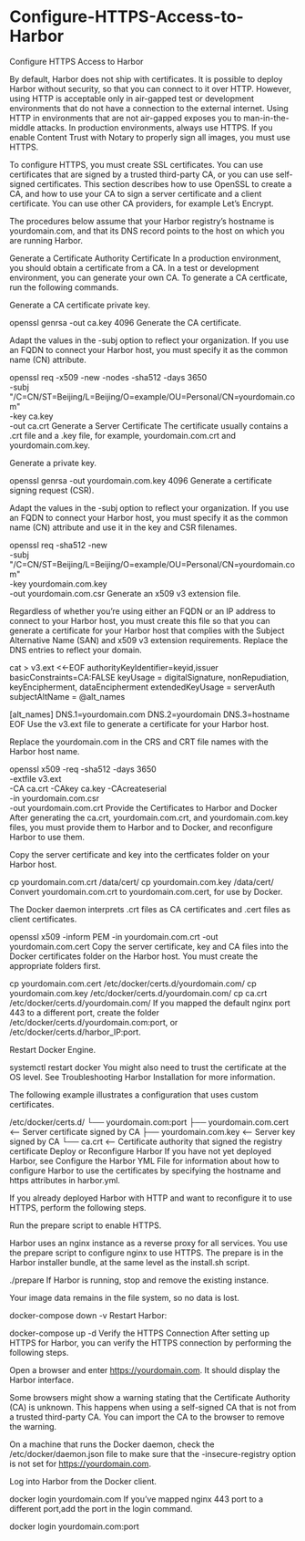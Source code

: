 # Configure-HTTPS-Access-to-Harbor
Configure HTTPS Access to Harbor

By default, Harbor does not ship with certificates. It is possible to deploy Harbor without security, so that you can connect to it over HTTP. However, using HTTP is acceptable only in air-gapped test or development environments that do not have a connection to the external internet. Using HTTP in environments that are not air-gapped exposes you to man-in-the-middle attacks. In production environments, always use HTTPS. If you enable Content Trust with Notary to properly sign all images, you must use HTTPS.

To configure HTTPS, you must create SSL certificates. You can use certificates that are signed by a trusted third-party CA, or you can use self-signed certificates. This section describes how to use OpenSSL to create a CA, and how to use your CA to sign a server certificate and a client certificate. You can use other CA providers, for example Let’s Encrypt.

The procedures below assume that your Harbor registry’s hostname is yourdomain.com, and that its DNS record points to the host on which you are running Harbor.

Generate a Certificate Authority Certificate
In a production environment, you should obtain a certificate from a CA. In a test or development environment, you can generate your own CA. To generate a CA certficate, run the following commands.

Generate a CA certificate private key.

openssl genrsa -out ca.key 4096
Generate the CA certificate.

Adapt the values in the -subj option to reflect your organization. If you use an FQDN to connect your Harbor host, you must specify it as the common name (CN) attribute.

openssl req -x509 -new -nodes -sha512 -days 3650 \
 -subj "/C=CN/ST=Beijing/L=Beijing/O=example/OU=Personal/CN=yourdomain.com" \
 -key ca.key \
 -out ca.crt
Generate a Server Certificate
The certificate usually contains a .crt file and a .key file, for example, yourdomain.com.crt and yourdomain.com.key.

Generate a private key.

openssl genrsa -out yourdomain.com.key 4096
Generate a certificate signing request (CSR).

Adapt the values in the -subj option to reflect your organization. If you use an FQDN to connect your Harbor host, you must specify it as the common name (CN) attribute and use it in the key and CSR filenames.

openssl req -sha512 -new \
    -subj "/C=CN/ST=Beijing/L=Beijing/O=example/OU=Personal/CN=yourdomain.com" \
    -key yourdomain.com.key \
    -out yourdomain.com.csr
Generate an x509 v3 extension file.

Regardless of whether you’re using either an FQDN or an IP address to connect to your Harbor host, you must create this file so that you can generate a certificate for your Harbor host that complies with the Subject Alternative Name (SAN) and x509 v3 extension requirements. Replace the DNS entries to reflect your domain.

cat > v3.ext <<-EOF
authorityKeyIdentifier=keyid,issuer
basicConstraints=CA:FALSE
keyUsage = digitalSignature, nonRepudiation, keyEncipherment, dataEncipherment
extendedKeyUsage = serverAuth
subjectAltName = @alt_names

[alt_names]
DNS.1=yourdomain.com
DNS.2=yourdomain
DNS.3=hostname
EOF
Use the v3.ext file to generate a certificate for your Harbor host.

Replace the yourdomain.com in the CRS and CRT file names with the Harbor host name.

openssl x509 -req -sha512 -days 3650 \
    -extfile v3.ext \
    -CA ca.crt -CAkey ca.key -CAcreateserial \
    -in yourdomain.com.csr \
    -out yourdomain.com.crt
Provide the Certificates to Harbor and Docker
After generating the ca.crt, yourdomain.com.crt, and yourdomain.com.key files, you must provide them to Harbor and to Docker, and reconfigure Harbor to use them.

Copy the server certificate and key into the certficates folder on your Harbor host.

cp yourdomain.com.crt /data/cert/
cp yourdomain.com.key /data/cert/
Convert yourdomain.com.crt to yourdomain.com.cert, for use by Docker.

The Docker daemon interprets .crt files as CA certificates and .cert files as client certificates.

openssl x509 -inform PEM -in yourdomain.com.crt -out yourdomain.com.cert
Copy the server certificate, key and CA files into the Docker certificates folder on the Harbor host. You must create the appropriate folders first.

cp yourdomain.com.cert /etc/docker/certs.d/yourdomain.com/
cp yourdomain.com.key /etc/docker/certs.d/yourdomain.com/
cp ca.crt /etc/docker/certs.d/yourdomain.com/
If you mapped the default nginx port 443 to a different port, create the folder /etc/docker/certs.d/yourdomain.com:port, or /etc/docker/certs.d/harbor_IP:port.

Restart Docker Engine.

systemctl restart docker
You might also need to trust the certificate at the OS level. See Troubleshooting Harbor Installation for more information.

The following example illustrates a configuration that uses custom certificates.

/etc/docker/certs.d/
    └── yourdomain.com:port
       ├── yourdomain.com.cert  <-- Server certificate signed by CA
       ├── yourdomain.com.key   <-- Server key signed by CA
       └── ca.crt               <-- Certificate authority that signed the registry certificate
Deploy or Reconfigure Harbor
If you have not yet deployed Harbor, see Configure the Harbor YML File for information about how to configure Harbor to use the certificates by specifying the hostname and https attributes in harbor.yml.

If you already deployed Harbor with HTTP and want to reconfigure it to use HTTPS, perform the following steps.

Run the prepare script to enable HTTPS.

Harbor uses an nginx instance as a reverse proxy for all services. You use the prepare script to configure nginx to use HTTPS. The prepare is in the Harbor installer bundle, at the same level as the install.sh script.

./prepare
If Harbor is running, stop and remove the existing instance.

Your image data remains in the file system, so no data is lost.

docker-compose down -v
Restart Harbor:

docker-compose up -d
Verify the HTTPS Connection
After setting up HTTPS for Harbor, you can verify the HTTPS connection by performing the following steps.

Open a browser and enter https://yourdomain.com. It should display the Harbor interface.

Some browsers might show a warning stating that the Certificate Authority (CA) is unknown. This happens when using a self-signed CA that is not from a trusted third-party CA. You can import the CA to the browser to remove the warning.

On a machine that runs the Docker daemon, check the /etc/docker/daemon.json file to make sure that the -insecure-registry option is not set for https://yourdomain.com.

Log into Harbor from the Docker client.

docker login yourdomain.com
If you’ve mapped nginx 443 port to a different port,add the port in the login command.

docker login yourdomain.com:port
